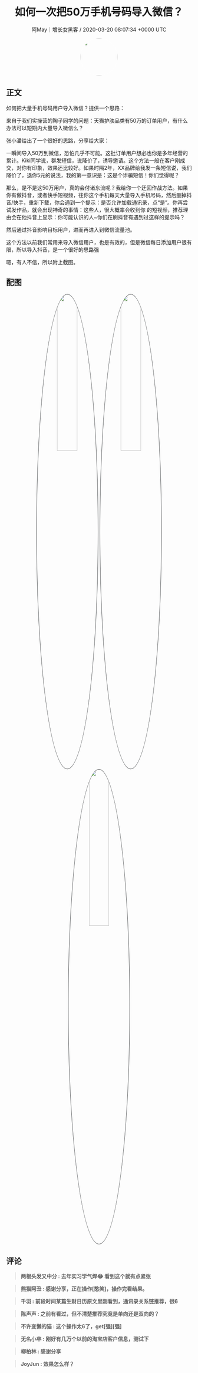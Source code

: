 <h1 align="center">如何一次把50万手机号码导入微信？</h1>
<p align="center">
    <a>阿May｜增长女黑客 / 2020-03-20 08:07:34 &#43;0000 UTC</a>
</p>

<div align="center">
    <img src="https://images.zsxq.com/FgkylLDGY-UeYnmO51-cw1q0VJkl?e=1590940799&amp;token=kIxbL07-8jAj8w1n4s9zv64FuZZNEATmlU_Vm6zD:eS8l8FqxUfhRSr4a_MeTXLP2wr0=" width="100" height="100" style="border:1px solid;border-radius:50%; color:#ffffff"/>
</div>

## 正文

<div>
 如何把大量手机号码用户导入微信？提供一个思路：

来自于我们实操营的陶子同学的问题：天猫护肤品类有50万的订单用户，有什么办法可以短期内大量导入微信么？

张小潘给出了一个很好的思路，分享给大家：

一瞬间导入50万到微信，恐怕几乎不可能。这批订单用户想必也你是多年经营的累计。Kiki同学说，群发短信，说降价了，诱导邀请。这个方法一般在客户刚成交，对你有印象，效果还比较好。如果时隔2年，XX品牌给我发一条短信说，我们降价了，退你5元的说法，我的第一意识是：这是个诈骗短信！你们觉得呢？

那么，是不是这50万用户，真的会付诸东流呢？我给你一个迂回作战方法。如果你有做抖音，或者快手短视频，往你这个手机每天大量导入手机号码，然后删掉抖音/快手，重新下载，你会遇到一个提示：是否允许加载通讯录，点“是”。你再尝试发作品，就会出现神奇的事情：这些人，很大概率会收到你 的短视频，推荐理由会在他抖音上显示：你可能认识的人~你们在刷抖音有遇到过这样的提示吗？

然后通过抖音影响目标用户，进而再进入到微信流量池。

这个方法以前我们常用来导入微信用户，也是有效的，但是微信每日添加用户很有限，所以导入抖音，是一个很好的思路强

嗯，有人不信，所以附上截图。
</div>

## 配图
<div class="image" align="center">

<img src="https://images.zsxq.com/Fug9wopVIxMBge3Ymd9Ko0uH81SB?e=1590940799&amp;token=kIxbL07-8jAj8w1n4s9zv64FuZZNEATmlU_Vm6zD:IsHWbzPltBI8ewLcq7MXmhs2EGA=" width="33%" height="33%" style="border:1px solid;border-radius:50%; color:#3c3f41"/>

<img src="https://images.zsxq.com/FpaiWCCuUqANkMzG0i3uqVE1K9Ci?e=1590940799&amp;token=kIxbL07-8jAj8w1n4s9zv64FuZZNEATmlU_Vm6zD:C1PzeWc2n0lEIM5MvBWkoe-cF4A=" width="33%" height="33%" style="border:1px solid;border-radius:50%; color:#3c3f41"/>

<img src="https://images.zsxq.com/Fn7s2EzFqZf-PXQtXUWV78U_kKJk?e=1590940799&amp;token=kIxbL07-8jAj8w1n4s9zv64FuZZNEATmlU_Vm6zD:QwH_3nZ5bo61WOUmd4ac0j742dM=" width="33%" height="33%" style="border:1px solid;border-radius:50%; color:#3c3f41"/>

</div>

## 评论

<div align="left">
<div>

<blockquote >
<span> <strong>两根头发又中分 : 去年实习学气焊😂 看到这个就有点紧张 </strong></span>
</blockquote>

<blockquote >
<span> <strong>熊猫阿丑 : 感谢分享，正在操作[憨笑]，操作完看结果。 </strong></span>
</blockquote>

<blockquote >
<span> <strong>千羽 : 前段时间某篇生财日历原文里刚看到，通讯录关系链推荐，很6 </strong></span>
</blockquote>

<blockquote >
<span> <strong>陈声声 : 之前有看过，但不清楚推荐究竟是单向还是双向的？ </strong></span>
</blockquote>

<blockquote >
<span> <strong>不许变懒的猫 : 这个操作太6了，get[强][强] </strong></span>
</blockquote>

<blockquote >
<span> <strong>无名小卒 : 刚好有几万个以前的淘宝店客户信息，测试下 </strong></span>
</blockquote>

<blockquote >
<span> <strong>柳柏林 : 感谢分享 </strong></span>
</blockquote>

<blockquote >
<span> <strong>JoyJun : 效果怎么样？ </strong></span>
</blockquote>

</div>
</div>